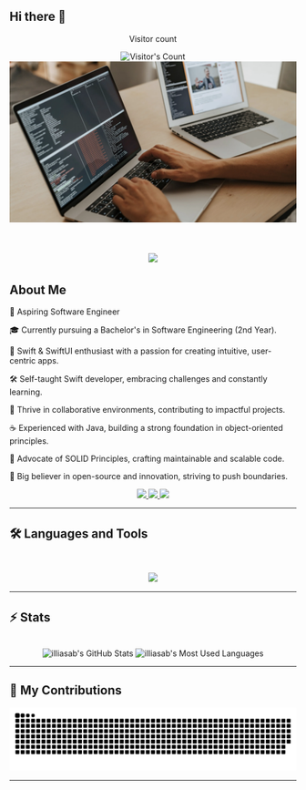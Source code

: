 ## Hi there 👋

<div align="center"> 
  <p>Visitor count</p>
  <img src="https://profile-counter.glitch.me/{illiasab}/count.svg" alt="Visitor's Count" />
</div>


<img src="https://raw.githubusercontent.com/illiasab/illiasab/86c5321d2f2c378d9129a9d001ff8e95593ffd26/dev.png" alt="Developer Banner">

<h1 align="center">
    <img src="https://readme-typing-svg.herokuapp.com/?font=Fira+Code&size=48&center=true&vCenter=true&width=1000&height=100&color=78AEF7&duration=4000&lines=Hi+There!+👋;+I'm+Ylyas!;+Coding+magic+for+iPhones+🍎;" />
</h1>

## About Me

🌟 Aspiring Software Engineer

🎓 Currently pursuing a Bachelor's in Software Engineering (2nd Year).

🍎 Swift & SwiftUI enthusiast with a passion for creating intuitive, user-centric apps.

🛠️ Self-taught Swift developer, embracing challenges and constantly learning.

👥 Thrive in collaborative environments, contributing to impactful projects.

☕ Experienced with Java, building a strong foundation in object-oriented principles.

📐 Advocate of SOLID Principles, crafting maintainable and scalable code.

🚀 Big believer in open-source and innovation, striving to push boundaries.

<div align="center">
  <a href="mailto:ilias.abdv@gmail.com">
    <img src="https://img.shields.io/badge/Gmail-333333?style=for-the-badge&logo=gmail&logoColor=red" />
  </a>
  <a href="https://www.linkedin.com/in/ylyas-abdyvahytov-b200042a5?trk=contact-info" target="_blank">
    <img src="https://img.shields.io/badge/LinkedIn-0077B5?style=for-the-badge&logo=linkedin&logoColor=white" />
  </a>
  <a href="https://leetcode.com/u/iliasab/" target="_blank">
    <img src="https://img.shields.io/badge/LeetCode-FFA116?style=for-the-badge&logo=leetcode&logoColor=black" />
  </a>
</div>

<hr>

## 🛠️ Languages and Tools

<br>

<p align="center">
  <img src="https://skillicons.dev/icons?i=swift,java,ubuntu,figma" />
</p>

<hr>

## ⚡️ Stats

<br>

<div align="center">
  <img width="390" src="https://github-readme-stats.vercel.app/api?username=illiasab&theme=transparent&count_private=true&show_icons=true&rank_icon=github&locale=en" alt="illiasab's GitHub Stats" />
  <img width="325" src="https://github-readme-stats.vercel.app/api/top-langs?username=illiasab&theme=transparent&layout=donut&hide=css&langs_count=8&border_radius=10&show_icons=true&locale=en" alt="illiasab's Most Used Languages" />
</div>

<hr>

## 🐍 My Contributions

<div align="center">
  <picture>
    <source media="(prefers-color-scheme: dark)" srcset="https://raw.githubusercontent.com/illiasab/illiasab/output/github-contribution-grid-snake-dark.svg" />
    <source media="(prefers-color-scheme: light)" srcset="https://raw.githubusercontent.com/illiasab/illiasab/output/github-contribution-grid-snake.svg" />
    <img alt="github-snake" src="https://raw.githubusercontent.com/illiasab/illiasab/output/github-contribution-grid-snake.svg" />
  </picture>
</div>

<hr>



